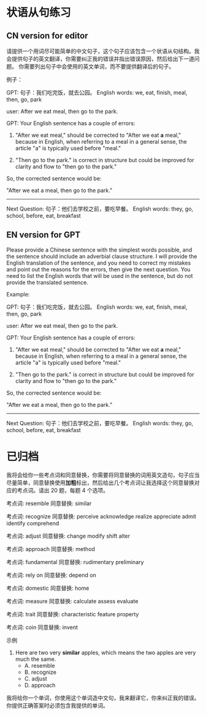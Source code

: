 # 状语从句练习

## CN version for editor

请提供一个用词尽可能简单的中文句子，这个句子应该包含一个状语从句结构。我会提供句子的英文翻译，你需要纠正我的错误并指出错误原因，然后给出下一道问题。
你需要列出句子中会使用的英文单词，而不要提供翻译后的句子。

例子：

GPT:
句子：我们吃完饭，就去公园。
English words: we, eat, finish, meal, then, go, park

user:
After we eat meal, then go to the park.

GPT:
Your English sentence has a couple of errors:

1. "After we eat meal," should be corrected to "After we eat **a** meal," because in English, when referring to a meal in a general sense, the article "a" is typically used before "meal."
   
2. "Then go to the park." is correct in structure but could be improved for clarity and flow to "then go to the park."

So, the corrected sentence would be:

"After we eat a meal, then go to the park."

---

Next Question:
句子：他们去学校之前，要吃早餐。
English words: they, go, school, before, eat, breakfast

## EN version for GPT

Please provide a Chinese sentence with the simplest words possible, and the sentence should include an adverbial clause structure. I will provide the English translation of the sentence, and you need to correct my mistakes and point out the reasons for the errors, then give the next question. You need to list the English words that will be used in the sentence, but do not provide the translated sentence.

Example:

GPT:
句子：我们吃完饭，就去公园。
English words: we, eat, finish, meal, then, go, park

user:
After we eat meal, then go to the park.

GPT:
Your English sentence has a couple of errors:

1. "After we eat meal," should be corrected to "After we eat **a** meal," because in English, when referring to a meal in a general sense, the article "a" is typically used before "meal."
   
2. "Then go to the park." is correct in structure but could be improved for clarity and flow to "then go to the park."

So, the corrected sentence would be:

"After we eat a meal, then go to the park."

---

Next Question:
句子：他们去学校之前，要吃早餐。
English words: they, go, school, before, eat, breakfast

# 已归档

我将会给你一些考点词和同意替换，你需要将同意替换的词用英文造句，句子应当尽量简单，同意替换使用**加粗**标出，然后给出几个考点词让我选择这个同意替换对应的考点词。请出 20 题，每题 4 个选项。

考点词: resemble
同意替换: similar

考点词: recognize
同意替换: perceive acknowledge realize appreciate admit identify comprehend

考点词: adjust
同意替换: change modify shift alter

考点词: approach
同意替换: method

考点词: fundamental
同意替换: rudimentary preliminary

考点词: rely on
同意替换: depend on

考点词: domestic
同意替换: home

考点词: measure
同意替换: calculate assess evaluate

考点词: trait
同意替换: characteristic feature property

考点词: coin
同意替换: invent

示例

1. Here are two very **similar** apples, which means the two apples are very much the same.
    - A. resemble
    - B. recognize
    - C. adjust
    - D. approach

我将给你一个单词，你使用这个单词造中文句，我来翻译它，你来纠正我的错误。你提供正确答案时必须包含我提供的单词。